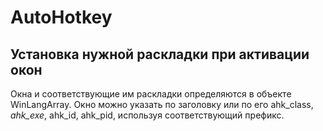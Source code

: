 # AutoHotkey
Установка нужной раскладки при активации окон
-----------------------------------
Окна и соответствующие им раскладки определяются в объекте WinLangArray. Окно можно указать по заголовку или по его ahk_class, _ahk_exe_, ahk_id, ahk_pid, используя соответствующий префикс.

